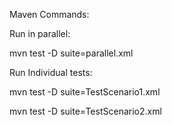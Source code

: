 Maven Commands:

Run in parallel:

mvn test -D suite=parallel.xml


Run Individual tests:

mvn test -D suite=TestScenario1.xml

mvn test -D suite=TestScenario2.xml
